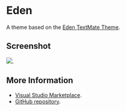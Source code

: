 # Eden

A theme based on the [Eden TextMate Theme](http://colorsublime.com/theme/Eden).


## Screenshot
![](https://raw.githubusercontent.com/gerane/VSCodeThemes/master/gerane.Theme-Eden/screenshot.png).


## More Information
* [Visual Studio Marketplace](https://marketplace.visualstudio.com/items/gerane.Theme-Eden).
* [GitHub repository](https://github.com/gerane/VSCodeThemes).
